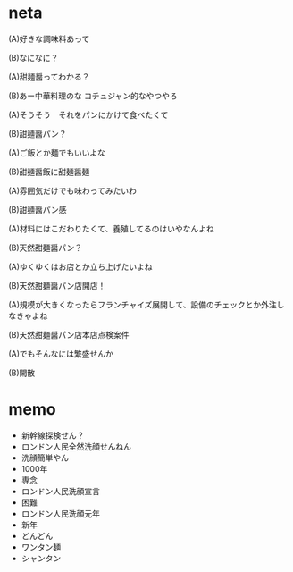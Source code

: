 # neta

(A)好きな調味料あって

(B)なになに？

(A)甜麺醤ってわかる？

(B)あー中華料理のな コチュジャン的なやつやろ

(A)そうそう　それをパンにかけて食べたくて

(B)甜麺醤パン？

(A)ご飯とか麺でもいいよな

(B)甜麺醤飯に甜麺醤麺

(A)雰囲気だけでも味わってみたいわ

(B)甜麺醤パン感

(A)材料にはこだわりたくて、養殖してるのはいやなんよね

(B)天然甜麺醤パン？

(A)ゆくゆくはお店とか立ち上げたいよね

(B)天然甜麺醤パン店開店！

(A)規模が大きくなったらフランチャイズ展開して、設備のチェックとか外注しなきゃよね

(B)天然甜麺醤パン店本店点検案件

(A)でもそんなには繁盛せんか

(B)閑散

# memo
- 新幹線探検せん？
- ロンドン人民全然洗顔せんねん
- 洗顔簡単やん
- 1000年
- 専念
- ロンドン人民洗顔宣言
- 困難
- ロンドン人民洗顔元年
- 新年
- どんどん
- ワンタン麺
- シャンタン